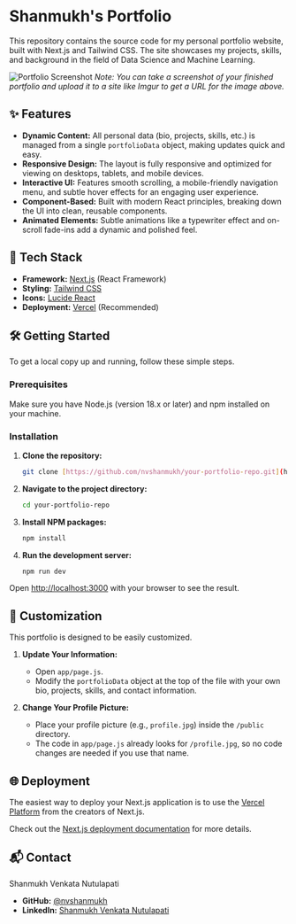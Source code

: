 # Shanmukh's Portfolio

This repository contains the source code for my personal portfolio website, built with Next.js and Tailwind CSS. The site showcases my projects, skills, and background in the field of Data Science and Machine Learning.

![Portfolio Screenshot](https://i.imgur.com/your-screenshot-url.png) 
*Note: You can take a screenshot of your finished portfolio and upload it to a site like Imgur to get a URL for the image above.*

## ✨ Features

- **Dynamic Content:** All personal data (bio, projects, skills, etc.) is managed from a single `portfolioData` object, making updates quick and easy.
- **Responsive Design:** The layout is fully responsive and optimized for viewing on desktops, tablets, and mobile devices.
- **Interactive UI:** Features smooth scrolling, a mobile-friendly navigation menu, and subtle hover effects for an engaging user experience.
- **Component-Based:** Built with modern React principles, breaking down the UI into clean, reusable components.
- **Animated Elements:** Subtle animations like a typewriter effect and on-scroll fade-ins add a dynamic and polished feel.

## 🚀 Tech Stack

- **Framework:** [Next.js](https://nextjs.org/) (React Framework)
- **Styling:** [Tailwind CSS](https://tailwindcss.com/)
- **Icons:** [Lucide React](https://lucide.dev/)
- **Deployment:** [Vercel](https://vercel.com/) (Recommended)

## 🛠️ Getting Started

To get a local copy up and running, follow these simple steps.

### Prerequisites

Make sure you have Node.js (version 18.x or later) and npm installed on your machine.

### Installation

1.  **Clone the repository:**
    ```sh
    git clone [https://github.com/nvshanmukh/your-portfolio-repo.git](https://github.com/nvshanmukh/your-portfolio-repo.git)
    ```
2.  **Navigate to the project directory:**
    ```sh
    cd your-portfolio-repo
    ```
3.  **Install NPM packages:**
    ```sh
    npm install
    ```
4.  **Run the development server:**
    ```sh
    npm run dev
    ```

Open [http://localhost:3000](http://localhost:3000) with your browser to see the result.

## 🎨 Customization

This portfolio is designed to be easily customized.

1.  **Update Your Information:**
    - Open `app/page.js`.
    - Modify the `portfolioData` object at the top of the file with your own bio, projects, skills, and contact information.

2.  **Change Your Profile Picture:**
    - Place your profile picture (e.g., `profile.jpg`) inside the `/public` directory.
    - The code in `app/page.js` already looks for `/profile.jpg`, so no code changes are needed if you use that name.

## 🌐 Deployment

The easiest way to deploy your Next.js application is to use the [Vercel Platform](https://vercel.com/new?utm_medium=default-template&filter=next.js&utm_source=create-next-app&utm_campaign=create-next-app-readme) from the creators of Next.js.

Check out the [Next.js deployment documentation](https://nextjs.org/docs/deployment) for more details.

## 📬 Contact

Shanmukh Venkata Nutulapati

- **GitHub:** [@nvshanmukh](https://github.com/nvshanmukh)
- **LinkedIn:** [Shanmukh Venkata Nutulapati](https://www.linkedin.com/in/shanmukh-venkata-nutulapati-84578126a/)
